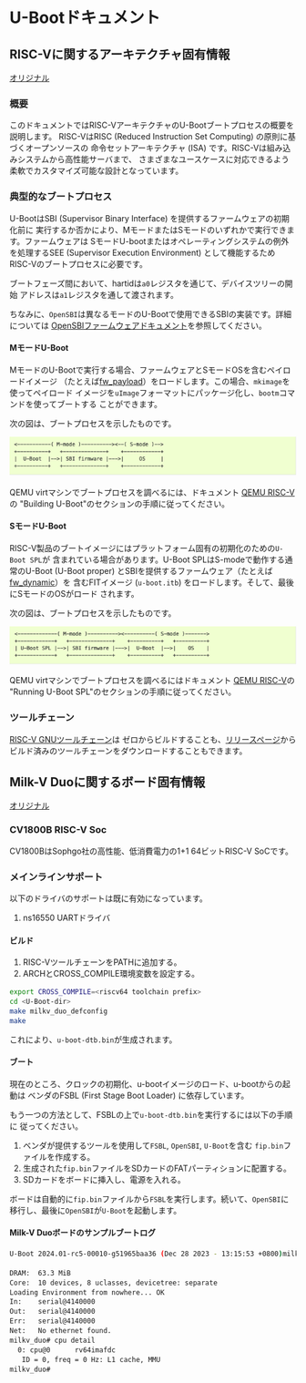 # U-Bootドキュメント

## RISC-Vに関するアーキテクチャ固有情報

[オリジナル](https://docs.u-boot.org/en/latest/arch/riscv.html)

### 概要

このドキュメントではRISC-VアーキテクチャのU-Bootブートプロセスの概要を説明します。
RISC-VはRISC (Reduced Instruction Set Computing) の原則に基づくオープンソースの
命令セットアーキテクチャ (ISA) です。RISC-Vは組み込みシステムから高性能サーバまで、
さまざまなユースケースに対応できるよう柔軟でカスタマイズ可能な設計となっています。

### 典型的なブートプロセス

U-BootはSBI (Supervisor Binary Interface) を提供するファームウェアの初期化前に
実行するか否かにより、MモードまたはSモードのいずれかで実行できます。ファームウェアは
SモードU-bootまたはオペレーティングシステムの例外を処理するSEE (Supervisor Execution
Environment) として機能するためRISC-Vのブートプロセスに必要です。

ブートフェーズ間において、hartidは`a0`レジスタを通じて、デバイスツリーの開始
アドレスは`a1`レジスタを通して渡されます。

ちなみに、`OpenSBI`は異なるモードのU-Bootで使用できるSBIの実装です。詳細については
[OpenSBIファームウェアドキュメント](https://github.com/riscv-software-src/opensbi/tree/master/docs/firmware)を参照してください。

#### MモードU-Boot

MモードのU-Bootで実行する場合、ファームウェアとSモードOSを含むペイロードイメージ
（たとえば[fw_payload](https://github.com/riscv-software-src/opensbi/blob/master/docs/firmware/fw_payload.md)）をロードします。この場合、`mkimage`を使ってペイロード
イメージを`uImage`フォーマットにパッケージ化し、`bootm`コマンドを使ってブートする
ことができます。

次の図は、ブートプロセスを示したものです。

![m-mode u-boot](m-mode_u-boot.png)

QEMU virtマシンでブートプロセスを調べるには、ドキュメント
[QEMU RISC-V](https://docs.u-boot.org/en/latest/board/emulation/qemu-riscv.html)の
"Building U-Boot"のセクションの手順に従ってください。

#### SモードU-Boot

RISC-V製品のブートイメージにはプラットフォーム固有の初期化のための`U-Boot SPL`が
含まれている場合があります。U-Boot SPLはS-modeで動作する通常のU-Boot (U-Boot proper)
とSBIを提供するファームウェア（たとえば[fw_dynamic](https://github.com/riscv-software-src/opensbi/blob/master/docs/firmware/fw_dynamic.md)）を
含むFITイメージ (`u-boot.itb`) をロードします。そして、最後にSモードのOSがロード
されます。

次の図は、ブートプロセスを示したものです。

![s-mode u-boot](s-mode_u-boot.png)

QEMU virtマシンでブートプロセスを調べるにはドキュメント
[QEMU RISC-V](https://docs.u-boot.org/en/latest/board/emulation/qemu-riscv.html)の
"Running U-Boot SPL"のセクションの手順に従ってください。

### ツールチェーン

[RISC-V GNUツールチェーン](https://github.com/riscv-collab/riscv-gnu-toolchain)は
ゼロからビルドすることも、[リリースページ](https://github.com/riscv-collab/riscv-gnu-toolchain/releases)から
ビルド済みのツールチェーンをダウンロードすることもできます。

## Milk-V Duoに関するボード固有情報

[オリジナル](https://docs.u-boot.org/en/latest/board/sophgo/milkv_duo.html)

### CV1800B RISC-V Soc

CV1800BはSophgo社の高性能、低消費電力の1+1 64ビットRISC-V SoCです。

### メインラインサポート

以下のドライバのサポートは既に有効になっています。

1. ns16550 UARTドライバ

#### ビルド

1. RISC-VツールチェーンをPATHに追加する。
2. ARCHとCROSS_COMPILE環境変数を設定する。

```bash
export CROSS_COMPILE=<riscv64 toolchain prefix>
cd <U-Boot-dir>
make milkv_duo_defconfig
make
```

これにより、`u-boot-dtb.bin`が生成されます。

#### ブート

現在のところ、クロックの初期化、u-bootイメージのロード、u-bootからの起動は
ベンダのFSBL (First Stage Boot Loader) に依存しています。

もう一つの方法として、FSBLの上で`u-boot-dtb.bin`を実行するには以下の手順に
従ってください。

1. ベンダが提供するツールを使用して`FSBL`, `OpenSBI`, `U-Boot`を含む
   `fip.bin`ファイルを作成する。
2. 生成された`fip.bin`ファイルをSDカードのFATパーティションに配置する。
3. SDカードをボードに挿入し、電源を入れる。

ボードは自動的に`fip.bin`ファイルから`FSBL`を実行します。続いて、`OpenSBI`に
移行し、最後に`OpenSBI`が`U-Boot`を起動します。

#### Milk-V Duoボードのサンプルブートログ

```bash
U-Boot 2024.01-rc5-00010-g51965baa36 (Dec 28 2023 - 13:15:53 +0800)milkv_duo

DRAM:  63.3 MiB
Core:  10 devices, 8 uclasses, devicetree: separate
Loading Environment from nowhere... OK
In:    serial@4140000
Out:   serial@4140000
Err:   serial@4140000
Net:   No ethernet found.
milkv_duo# cpu detail
  0: cpu@0      rv64imafdc
   ID = 0, freq = 0 Hz: L1 cache, MMU
milkv_duo#
```
